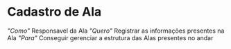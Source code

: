 # Cadastro de Ala

*"Como"* Responsavel da Ala
*"Quero"* Registrar as informações presentes na Ala
*"Para"* Conseguir gerenciar a estrutura das Alas presentes no andar